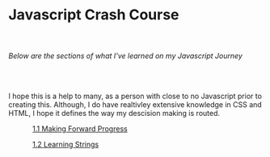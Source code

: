 <h1> Javascript Crash Course  </h1>
<br>
<h6>Below are the sections of what I've learned on my Javascript Journey</h6><br>
<p> I hope this is a help to many, as a person with close to no Javascript prior to creating this. Although, I do have realtivley extensive knowledge in CSS and HTML, I hope it defines the way my descision making is routed.</p>
    <ol>
        <a href="#">
        <ul>1.1 Making Forward Progress</ul>
        </a>
        <a href="#">
        <ul>1.2 Learning Strings</ul>
        </a>
    </ol>